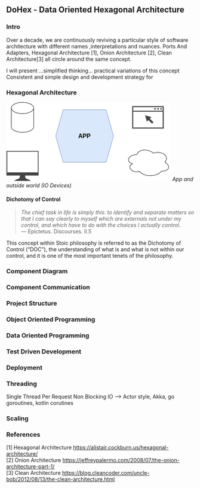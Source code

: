 ## DoHex - Data Oriented Hexagonal Architecture 

### Intro

Over a decade, we are continuously reviving a particular style of software architecture with different names ,interpretations and nuances. Ports And Adapters, Hexagonal Architecture [1], Onion Architecture [2], Clean Architecture[3] all circle around the same concept.  
 
I will present ...simplified thinking... practical variations of this concept
Consistent and simple design and development strategy for 
 
### Hexagonal Architecture
![Hex1](https://raw.githubusercontent.com/alicemunsal/dohex/master/diagrams/1.drawio.png)
*App and outside world (IO Devices)*

#### Dichotomy of Control

> *The chief task in life is simply this: to identify and separate matters so that I can say clearly to myself which are externals not under my control, and which have to do with the choices I actually control.*  
> — Epictetus. Discourses. II.5  

This concept within Stoic philosophy is referred to as the Dichotomy of Control (“DOC”), the understanding of what is and what is not within our control, and it is one of the most important tenets of the philosophy. 

### Component Diagram 

### Component Communication

### Project Structure

### Object Oriented Programming

### Data Oriented Programming

### Test Driven Development

### Deployment


### Threading
Single Thread Per Request
Non Blocking IO --> Actor style, Akka, go goroutines, kotlin corutines

### Scaling

### References
[1] Hexagonal Architecture https://alistair.cockburn.us/hexagonal-architecture/  
[2] Onion Architecture https://jeffreypalermo.com/2008/07/the-onion-architecture-part-1/  
[3] Clean Architecture https://blog.cleancoder.com/uncle-bob/2012/08/13/the-clean-architecture.html  
<!--stackedit_data:
eyJoaXN0b3J5IjpbMzYyOTA0Njk2LDQ4MjMyMDE0NiwtOTI0Nz
MzNDYwLDk1NzI0MzMxMyw1MTA4MDgzNCwtNDQyNzM0NDc2LC0x
MDE1Njk5NDk1LDg0OTIwNzQxOSwtMTQyNDYxMjg5OCwyMTEwNz
E3ODM0LDY2Njc0Mzk0OCwzMzcxMzk0NzUsNTE2NTgzOTgyLC0x
ODc1Mzc4OTcwLDczNTc2NTczNCwtMTUzNjEwNTg4MiwxMDc2Mz
kwNDk5LC0xMDEwNDQyMTU5LDY4OTE5MjcyNCwtODUyMDk1MzA0
XX0=
-->